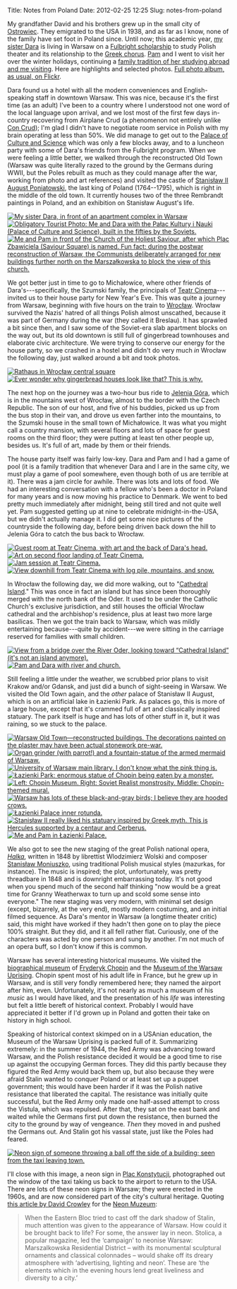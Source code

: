 Title: Notes from Poland
Date: 2012-02-25 12:25
Slug: notes-from-poland

My grandfather David and his brothers grew up in the small city of
[Ostrowiec](http://en.wikipedia.org/wiki/Ostrowiec_%C5%9Awi%C4%99tokrzyski).
They emigrated to the USA in 1938, and as far as I know, none of the
family have set foot in Poland since. Until now; this academic year,
[my sister Dara](http://darastrata.com/) is living in Warsaw on a
[Fulbright scholarship](http://fulbright.state.gov/) to study Polish
theater and its relationship to the
[Greek chorus](http://darastrata.com/category/the-chorus/).
[Pam](http://www.pamgriffith.net/) and I went to visit her over the
winter holidays, continuing a
[family tradition of her studying abroad and me visiting](http://www.panix.com/~zackw/exbib/2003/November/).
Here are highlights and selected
photos. [Full photo album, as usual, on Flickr](http://www.flickr.com/photos/zackw/sets/72157628872510443/).

<!--more-->

Dara found us a hotel with all the modern conveniences and
English-speaking staff in downtown Warsaw. This was nice, because it's
the first time (as an adult) I've been to a country where I understood
not one word of the local language upon arrival, and we lost most of
the first few days in-country recovering from Airplane Crud (a
phenomenon not entirely unlike
[Con Crud](http://www.contrapositivediary.com/?p=2125)); I'm glad I
didn't have to negotiate room service in Polish with my brain
operating at less than 50%. We did manage to get out to the
[Palace of Culture and Science](http://en.wikipedia.org/wiki/Palace_of_Culture_and_Science,_Warsaw)
which was only a few blocks away, and to a luncheon party with some of
Dara's friends from the Fulbright program. When we were feeling a
little better, we walked through the reconstructed Old Town (Warsaw
was quite literally razed to the ground by the Germans during WWII,
but the Poles rebuilt as much as they could manage after the war,
working from photo and art references) and visited the castle of
[Stanisław II August Poniatowski](http://en.wikipedia.org/wiki/Stanis%C5%82aw_August_Poniatowski),
the last king of Poland (1764--1795), which is right in the middle of
the old town. It currently houses two of the three Rembrandt paintings
in Poland, and an exhibition on Stanisław August's life.

[![My sister Dara, in front of an apartment complex in
Warsaw](http://farm8.staticflickr.com/7014/6696281143_ef7df29491_m.jpg)](http://www.flickr.com/photos/zackw/6696281143/ "My sister Dara, in front of an apartment complex in Warsaw")
[![Obligatory Tourist Photo: Me and Dara with the Pałac Kultury i Nauki
(Palace of Culture and Science), built in the fifties by the
Soviets.](http://farm8.staticflickr.com/7142/6696314191_b8bdea954c_m.jpg)](http://www.flickr.com/photos/zackw/6696389249/ "Obligatory Tourist Photo: Me and Dara with the Pałac Kultury i Nauki (Palace of Culture and Science), built in the fifties by the Soviets.")
[![Me and Pam in front of the Church of the Holiest Saviour, after which
Plac Zbawiciela (Saviour Square) is named. Fun fact: during the postwar
reconstruction of Warsaw, the Communists deliberately arranged for new
buildings further north on the Marszałkowska to block the view of this
church.](http://farm8.staticflickr.com/7169/6696389249_eff2f791eb_m.jpg)](http://www.flickr.com/photos/zackw/6696389249/ "Me and Pam in front of the Church of the Holiest Saviour, after which Plac Zbawiciela (Saviour Square) is named.  Fun fact: during the postwar reconstruction of Warsaw, the Communists deliberately arranged for new buildings further north on the Marszałkowska to block the view of this church.")

We got better just in time to go to Michałowice, where other friends
of Dara's---specifically, the Szumski family, the principals of
[Teatr Cinema](http://www.teatrcinema.pl/englishcinema.html)---invited
us to their house party for New Year's Eve. This was quite a journey
from Warsaw, beginning with five hours on the train to
[Wrocław](http://en.wikipedia.org/wiki/Wroc%C5%82aw). Wrocław survived
the Nazis' hatred of all things Polish almost unscathed, because it
was part of Germany during the war (they called it Breslau). It has
sprawled a bit since then, and I saw some of the Soviet-era slab
apartment blocks on the way out, but its old downtown is still full of
gingerbread townhouses and elaborate civic architecture. We were
trying to conserve our energy for the house party, so we crashed in a
hostel and didn't do very much *in* Wrocław the following day, just
walked around a bit and took photos.

[![Rathaus in Wrocław central
square](http://farm8.staticflickr.com/7167/6696403099_1fed5632c2_m.jpg)](http://www.flickr.com/photos/zackw/6696403099/ "Rathaus in Wrocław central square")
[![Ever wonder why gingerbread houses look like that? This is
why.](http://farm8.staticflickr.com/7148/6696432281_c2e319a908_m.jpg)](http://www.flickr.com/photos/zackw/6696432281/ "Ever wonder why gingerbread houses look like that? This is why.")

The next hop on the journey was a two-hour bus ride to
[Jelenia Góra](http://en.wikipedia.org/wiki/Jelenia_G%C3%B3ra), which
is in the mountains west of Wrocław, almost to the border with the
Czech Republic.  The son of our host, and five of his buddies, picked
us up from the bus stop in their van, and drove us even farther into
the mountains, to the Szumski house in the small town of
Michałowice. It was what you might call a country mansion, with
several floors and lots of space for guest rooms on the third floor;
they were putting at least ten other people up, besides us. It's full
of art, made by them or their friends.

The house party itself was fairly low-key. Dara and Pam and I had a
game of pool (it is a family tradition that whenever Dara and I are in
the same city, we must play a game of pool somewhere, even though both
of us are terrible at it). There was a jam circle for awhile. There
was lots and lots of food. We had an interesting conversation with a
fellow who's been a doctor in Poland for many years and is now moving
his practice to Denmark. We went to bed pretty much immediately after
midnight, being still tired and not quite well yet. Pam suggested
getting up at nine to celebrate midnight-in-the-USA, but we didn't
actually manage it. I did get some nice pictures of the countryside
the following day, before being driven back down the hill to Jelenia
Góra to catch the bus back to Wrocław.

[![Guest room at Teatr Cinema, with art and the back of Dara's
head.](http://farm8.staticflickr.com/7162/6696490065_01d94862e4_m.jpg)](http://www.flickr.com/photos/zackw/6696490065/ "Guest room at Teatr Cinema, with art and the back of Dara's head.")
[![Art on second floor landing of Teatr
Cinema.](http://farm8.staticflickr.com/7004/6696501643_b26b59f4e1_m.jpg)](http://www.flickr.com/photos/zackw/6696501643/ "Art on second floor landing of Teatr Cinema.")
[![Jam session at Teatr
Cinema.](http://farm8.staticflickr.com/7144/6696534987_eda6ce76be_m.jpg)](http://www.flickr.com/photos/zackw/6696534987/ "Jam session at Teatr Cinema.")
[![View downhill from Teatr Cinema with log pile, mountains, and
snow.](http://farm8.staticflickr.com/7008/6696542383_2fed00fd67_m.jpg)](http://www.flickr.com/photos/zackw/6696542383/ "View downhill from Teatr Cinema with log pile, mountains, and snow.")

In Wrocław the following day, we did more walking, out to
"[Cathedral Island](http://en.wikipedia.org/wiki/Ostr%C3%B3w_Tumski,_Wroc%C5%82aw)."
This was once in fact an island but has since been thoroughly merged
with the north bank of the Oder. It used to be under the Catholic
Church's exclusive jurisdiction, and still houses the official Wrocław
cathedral and the archbishop's residence, plus at least two more large
basilicas. Then we got the train back to Warsaw, which was mildly
entertaining because---quite by accident---we were sitting in the
carriage reserved for families with small children.

[![View from a bridge over the River Oder, looking toward “Cathedral
Island” (it's not an island
anymore).](http://farm8.staticflickr.com/7154/6696665247_c83ae9ed34_m.jpg)](http://www.flickr.com/photos/zackw/6696665247/ "View from a bridge over the River Oder, looking toward “Cathedral Island” (it's not an island anymore).")
[![Pam and Dara with river and
church.](http://farm8.staticflickr.com/7003/6696675115_a828f58343_m.jpg)](http://www.flickr.com/photos/zackw/6696675115/ "Pam and Dara with river and church.")

Still feeling a little under the weather, we scrubbed prior plans to
visit Krakow and/or Gdansk, and just did a bunch of sight-seeing in
Warsaw. We visited the Old Town again, and the _other_ palace of
Stanisław II August, which is on an artificial lake in Łazienki
Park. As palaces go, this is more of a large house, except that it's
crammed full of art and classically inspired statuary. The park itself
is huge and has lots of other stuff in it, but it was raining, so we
stuck to the palace.

[![Warsaw Old Town—reconstructed buildings. The decorations painted on
the plaster may have been actual stonework
pre-war.](http://farm8.staticflickr.com/7034/6696715099_d270a9f6de_m.jpg)](http://www.flickr.com/photos/zackw/6696715099/ "Warsaw Old Town—reconstructed buildings.  The decorations painted on the plaster may have been actual stonework pre-war.")
[![Organ grinder (with parrot!) and a fountain-statue of the armed
mermaid of
Warsaw.](http://farm8.staticflickr.com/7018/6696755835_8e8b2ab0fb_m.jpg)](http://www.flickr.com/photos/zackw/6696755835/ "Organ grinder (with parrot!) and a fountain-statue of the armed mermaid of Warsaw.")
[![University of Warsaw main library. I don't know what the pink thing
is.](http://farm8.staticflickr.com/7167/6696791421_a92bb8cea1_m.jpg)](http://www.flickr.com/photos/zackw/6696791421/ "University of Warsaw main library.  I don't know what the pink thing is.")
[![Łazienki Park: enormous statue of Chopin being eaten by a
monster.](http://farm8.staticflickr.com/7166/6696853917_ddb73e7b45_m.jpg)](http://www.flickr.com/photos/zackw/6696853917/ "Łazienki Park: enormous statue of Chopin being eaten by a monster.")
[![Left: Chopin Museum. Right: Soviet Realist monstrosity. Middle:
Chopin-themed
mural.](http://farm8.staticflickr.com/7012/6696806755_2112262852_m.jpg)](http://www.flickr.com/photos/zackw/6696806755/ "Left: Chopin Museum. Right: Soviet Realist monstrosity. Middle: Chopin-themed mural.")
[![Warsaw has lots of these black-and-gray birds; I believe they are
hooded
crows.](http://farm8.staticflickr.com/7169/6696842011_9ef3248586_m.jpg)](http://www.flickr.com/photos/zackw/6696842011/ "Warsaw has lots of these black-and-gray birds; I believe they are hooded crows.")
[![Łazienki Palace inner
rotunda.](http://farm8.staticflickr.com/7158/6696895923_64a95c44c8_m.jpg)](http://www.flickr.com/photos/zackw/6696895923/ "Łazienki Palace inner rotunda.")
[![Stanisław II really liked his statuary inspired by Greek myth. This
is Hercules supported by a centaur and
Cerberus.](http://farm8.staticflickr.com/7027/6696905319_ba438f2721_m.jpg)](http://www.flickr.com/photos/zackw/6696905319/ "Stanisław II really liked his statuary inspired by Greek myth. This is Hercules supported by a centaur and Cerberus.")
[![Me and Pam in Łazienki
Palace.](http://farm8.staticflickr.com/7167/6696917835_1efdbc88a2_m.jpg)](http://www.flickr.com/photos/zackw/6696917835/ "Me and Pam in Łazienki Palace.")

We also got to see the new staging of the great Polish national opera,
[_Halka_](http://en.wikipedia.org/wiki/Halka), written in 1848 by
librettist Wlodzimierz Wolski and composer
[Stanisław Moniuszko](http://en.wikipedia.org/wiki/Stanis%C5%82aw_Moniuszko),
using traditional Polish musical styles (mazurkas, for instance). The
music is inspired; the plot, unfortunately, was pretty threadbare in
1848 and is downright embarrassing today. It's not good when you spend
much of the second half thinking "now would be a great time for Granny
Weatherwax to turn up and scold some sense into everyone." The new
staging was very modern, with minimal set design (except, bizarrely,
at the very end), mostly modern costuming, and an initial filmed
sequence.  As Dara's mentor in Warsaw (a longtime theater critic)
said, this might have worked if they hadn't then gone on to play the
piece 100% straight.  But they did, and it all fell rather
flat. Curiously, one of the characters was acted by one person and
sung by another. I'm not much of an opera buff, so I don't know if
this is common.

Warsaw has several interesting historical museums. We visited the
[biographical museum](http://chopin.museum/en) of
[Fryderyk Chopin](http://en.wikipedia.org/wiki/Fr%C3%A9d%C3%A9ric_Chopin)
and the
[Museum of the Warsaw Uprising](http://www.1944.pl/en/). Chopin spent
most of his adult life in France, but he grew up in Warsaw, and is
still very fondly remembered here; they named the airport after him,
even.  Unfortunately, it's not nearly as much a museum of his _music_
as I would have liked, and the presentation of his _life_ was
interesting but felt a little bereft of historical context. Probably I
would have appreciated it better if I'd grown up in Poland and gotten
their take on history in high school.

Speaking of historical context skimped on in a USAnian education, the
Museum of the Warsaw Uprising is packed full of it. Summarizing
extremely: in the summer of 1944, the Red Army was advancing toward
Warsaw, and the Polish resistance decided it would be a good time to
rise up against the occupying German forces. They did this partly
because they figured the Red Army would back them up, but also because
they were afraid Stalin wanted to conquer Poland or at least set up a
puppet government; this would have been harder if it was the Polish
native resistance that liberated the capital. The resistance was
initially quite successful, but the Red Army only made one half-assed
attempt to cross the Vistula, which was repulsed. After that, they sat
on the east bank and waited while the Germans first put down the
resistance, then burned the city to the ground by way of vengeance.
*Then* they moved in and pushed the Germans out. And Stalin got his
vassal state, just like the Poles had feared.

[![Neon sign of someone throwing a ball off the side of a building; seen from the taxi leaving town.](http://farm8.staticflickr.com/7157/6696947329_3955c2b208_m.jpg)](http://www.flickr.com/photos/zackw/6696947329/
"Neon sign of someone throwing a ball off the side of a building; seen
from the taxi leaving town.")

I'll close with this image, a neon sign in
[Plac Konstytucji](http://en.wikipedia.org/wiki/Constitution_Square_%28Warsaw%29),
photographed out the window of the taxi taking us back to the airport
to return to the USA. There are lots of these neon signs in Warsaw;
they were erected in the 1960s, and are now considered part of the
city's cultural heritage. Quoting
[this article by David Crowley](https://web.archive.org/web/20110920012007/http://www.polishneon.com/pages/history.html) for the [Neon Muzeum](http://neonmuzeum.org/):

> When the Eastern Bloc tried to cast off the dark shadow of Stalin,
> much attention was given to the appearance of Warsaw. How could it
> be brought back to life? For some, the answer lay in neon. Stolica,
> a popular magazine, led the ‘campaign’ to neonise Warsaw:
> Marszalkowska Residential District – with its monumental sculptural
> ornaments and classical colonnades – would shake off its dreary
> atmosphere with ‘advertising, lighting and neon’. These are ‘the
> elements which in the evening hours lend great liveliness and
> diversity to a city.’
